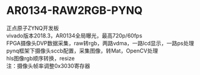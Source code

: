 # AR0134-RAW2RGB-PYNQ
正点原子ZYNQ开发板  
vivado版本2018.3，AR0134全局曝光，最高720p/60fps  
FPGA摄像头DVP数据采集，raw转rgb，两路vdma，一路lcd显示，一路ps处理  
pynq框架下摄像头sccb配置，采集图像，转Mat，OpenCV处理  
hls图像rgb顺序转换，resize  
注：摄像头帧率调整0x3030寄存器  
